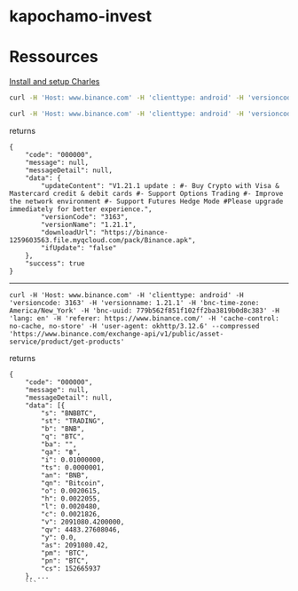 # kapochamo-invest

# Ressources
[Install and setup Charles](https://medium.com/@daptronic/the-android-emulator-and-charles-proxy-a-love-story-595c23484e02)

```bash
curl -H 'Host: www.binance.com' -H 'clienttype: android' -H 'versioncode: 3163' -H 'versionname: 1.21.1' -H 'bnc-time-zone: America/New_York' -H 'bnc-uuid: 779b562f851f102ff2ba3819b0d8c383' -H 'lang: en' -H 'referer: https://www.binance.com/' -H 'cache-control: no-cache, no-store' -H 'user-agent: okhttp/3.12.6' --compressed 'https://www.binance.com/gateway-api/v1/public/market/all?page=1&rows=3'
```

```bash
curl -H 'Host: www.binance.com' -H 'clienttype: android' -H 'versioncode: 3163' -H 'versionname: 1.21.1' -H 'imei: denied' -H 'os: Android_vbox86p' -H 'lang: en' -H 'buildsdkint: 23' -H 'referer: https://www.binance.com/' -H 'cache-control: no-cache, no-store' -H 'user-agent: okhttp/3.12.6' --compressed 'https://www.binance.com/gateway-api/v1/public/common/config/android-version'
```
returns
```
{
	"code": "000000",
	"message": null,
	"messageDetail": null,
	"data": {
		"updateContent": "V1.21.1 update : #- Buy Crypto with Visa & Mastercard credit & debit cards #- Support Options Trading #- Improve the network environment #- Support Futures Hedge Mode #Please upgrade immediately for better experience.",
		"versionCode": "3163",
		"versionName": "1.21.1",
		"downloadUrl": "https://binance-1259603563.file.myqcloud.com/pack/Binance.apk",
		"ifUpdate": "false"
	},
	"success": true
}
```
---------
```curl -H 'Host: www.binance.com' -H 'clienttype: android' -H 'versioncode: 3163' -H 'versionname: 1.21.1' -H 'bnc-time-zone: America/New_York' -H 'bnc-uuid: 779b562f851f102ff2ba3819b0d8c383' -H 'lang: en' -H 'referer: https://www.binance.com/' -H 'cache-control: no-cache, no-store' -H 'user-agent: okhttp/3.12.6' --compressed 'https://www.binance.com/exchange-api/v1/public/asset-service/product/get-products'```

returns
```
{
	"code": "000000",
	"message": null,
	"messageDetail": null,
	"data": [{
		"s": "BNBBTC",
		"st": "TRADING",
		"b": "BNB",
		"q": "BTC",
		"ba": "",
		"qa": "฿",
		"i": 0.01000000,
		"ts": 0.0000001,
		"an": "BNB",
		"qn": "Bitcoin",
		"o": 0.0020615,
		"h": 0.0022055,
		"l": 0.0020480,
		"c": 0.0021826,
		"v": 2091080.4200000,
		"qv": 4483.27608046,
		"y": 0.0,
		"as": 2091080.42,
		"pm": "BTC",
		"pn": "BTC",
		"cs": 152665937
	}, ...
	```
